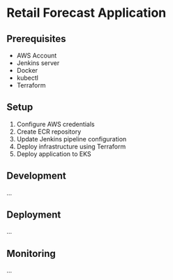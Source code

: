 # Retail Forecast Application

## Prerequisites
- AWS Account
- Jenkins server
- Docker
- kubectl
- Terraform

## Setup
1. Configure AWS credentials
2. Create ECR repository
3. Update Jenkins pipeline configuration
4. Deploy infrastructure using Terraform
5. Deploy application to EKS

## Development
...

## Deployment
...

## Monitoring
...
